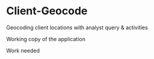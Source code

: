 Client-Geocode
==============

Geocoding client locations with analyst query &amp; activities

Working copy of the application

Work needed
